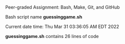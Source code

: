 Peer-graded Assignment: Bash, Make, Git, and GitHub


Bash script name **guessinggame.sh**


Current date time: Thu Mar 31 03:36:05 AM EDT 2022


**guessinggame.sh** contains 26 lines of code
